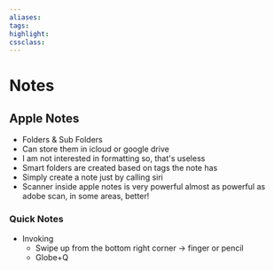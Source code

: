 ```yaml
---
aliases:  
tags:
highlight:  
cssclass:
---
```




# Notes
## Apple Notes
- Folders & Sub Folders
- Can store them in icloud or google drive
- I am not interested in formatting so, that's useless
- Smart folders are created based on tags the note has
- Simply create a note just by calling siri
- Scanner inside apple notes is very powerful almost as powerful as adobe scan, in some areas, better!

### Quick Notes
- Invoking
	- Swipe up from the bottom right corner → finger or pencil
	- Globe+Q 

